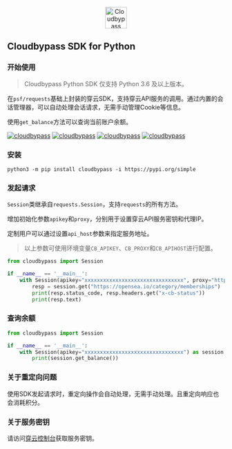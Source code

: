 <p align="center">
  <a href="https://cloudbypass.com/" target="_blank" rel="noopener noreferrer" >
    <div align="center">
        <img src="https://github.com/cloudbypass/python-sdk/blob/main/assets/img.png?raw=true" alt="Cloudbypass" height="50">
    </div>
  </a>
</p>


## Cloudbypass SDK for Python

### 开始使用

> Cloudbypass Python SDK 仅支持 Python 3.6 及以上版本。

在`psf/requests`基础上封装的穿云SDK，支持穿云API服务的调用。通过内置的会话管理器，可以自动处理会话请求，无需手动管理Cookie等信息。

使用`get_balance`方法可以查询当前账户余额。

[![cloudbypass](https://img.shields.io/pypi/pyversions/cloudbypass)](https://pypi.org/project/cloudbypass/)
[![cloudbypass](https://img.shields.io/pypi/v/cloudbypass)](https://pypi.org/project/cloudbypass/)
[![cloudbypass](https://img.shields.io/pypi/dd/cloudbypass)](https://pypi.org/project/cloudbypass/#files)
[![cloudbypass](https://img.shields.io/pypi/wheel/cloudbypass)](https://pypi.org/project/cloudbypass/)

### 安装

```shell
python3 -m pip install cloudbypass -i https://pypi.org/simple
```

### 发起请求

`Session`类继承自`requests.Session`，支持`requests`的所有方法。

增加初始化参数`apikey`和`proxy`，分别用于设置穿云API服务密钥和代理IP。

定制用户可以通过设置`api_host`参数来指定服务地址。

> 以上参数可使用环境变量`CB_APIKEY`、`CB_PROXY`和`CB_APIHOST`进行配置。

```python
from cloudbypass import Session

if __name__ == '__main__':
    with Session(apikey="xxxxxxxxxxxxxxxxxxxxxxxxxxxxxxxx", proxy="http://proxy:port") as session:
        resp = session.get("https://opensea.io/category/memberships")
        print(resp.status_code, resp.headers.get("x-cb-status"))
        print(resp.text)
```

### 查询余额

```python
from cloudbypass import Session

if __name__ == '__main__':
    with Session(apikey="xxxxxxxxxxxxxxxxxxxxxxxxxxxxxxxx") as session:
        print(session.get_balance())

```

### 关于重定向问题

使用SDK发起请求时，重定向操作会自动处理，无需手动处理。且重定向响应也会消耗积分。

### 关于服务密钥

请访问[穿云控制台](https://console.cloudbypass.com/#/api/account)获取服务密钥。